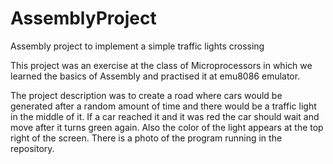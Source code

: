 # AssemblyProject
Assembly project to implement a simple traffic lights crossing 

This project was an exercise at the class of Microprocessors in which we learned the basics of Assembly and practised it at 
emu8086 emulator.

The project description was to create a road where cars would be generated after a random amount of time and there would be 
a traffic light in the middle of it. If a car reached it and it was red the car should wait and move after it turns green 
again. Also the color of the light appears at the top right of the screen.
There is a photo of the program running in the repository.




